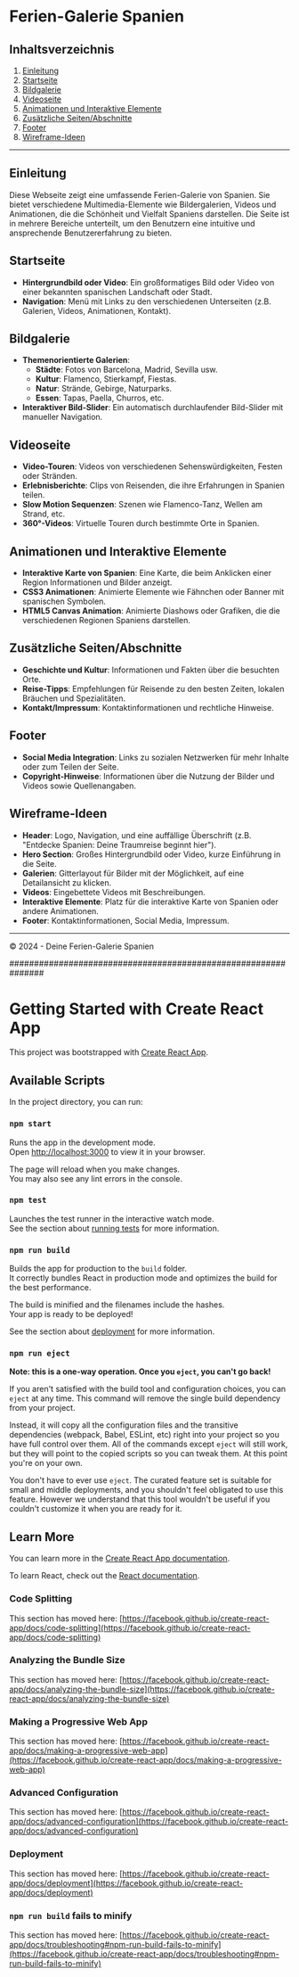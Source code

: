 # Ferien-Galerie Spanien

## Inhaltsverzeichnis
1. [Einleitung](#einleitung)
2. [Startseite](#startseite)
3. [Bildgalerie](#bildgalerie)
4. [Videoseite](#videoseite)
5. [Animationen und Interaktive Elemente](#animationen-und-interaktive-elemente)
6. [Zusätzliche Seiten/Abschnitte](#zusätzliche-seitenabschnitte)
7. [Footer](#footer)
8. [Wireframe-Ideen](#wireframe-ideen)

---

## Einleitung
Diese Webseite zeigt eine umfassende Ferien-Galerie von Spanien. Sie bietet verschiedene Multimedia-Elemente wie Bildergalerien, Videos und Animationen, die die Schönheit und Vielfalt Spaniens darstellen. Die Seite ist in mehrere Bereiche unterteilt, um den Benutzern eine intuitive und ansprechende Benutzererfahrung zu bieten.

## Startseite
- **Hintergrundbild oder Video**: Ein großformatiges Bild oder Video von einer bekannten spanischen Landschaft oder Stadt.
- **Navigation**: Menü mit Links zu den verschiedenen Unterseiten (z.B. Galerien, Videos, Animationen, Kontakt).

## Bildgalerie
- **Themenorientierte Galerien**:
  - **Städte**: Fotos von Barcelona, Madrid, Sevilla usw.
  - **Kultur**: Flamenco, Stierkampf, Fiestas.
  - **Natur**: Strände, Gebirge, Naturparks.
  - **Essen**: Tapas, Paella, Churros, etc.
- **Interaktiver Bild-Slider**: Ein automatisch durchlaufender Bild-Slider mit manueller Navigation.

## Videoseite
- **Video-Touren**: Videos von verschiedenen Sehenswürdigkeiten, Festen oder Stränden.
- **Erlebnisberichte**: Clips von Reisenden, die ihre Erfahrungen in Spanien teilen.
- **Slow Motion Sequenzen**: Szenen wie Flamenco-Tanz, Wellen am Strand, etc.
- **360°-Videos**: Virtuelle Touren durch bestimmte Orte in Spanien.

## Animationen und Interaktive Elemente
- **Interaktive Karte von Spanien**: Eine Karte, die beim Anklicken einer Region Informationen und Bilder anzeigt.
- **CSS3 Animationen**: Animierte Elemente wie Fähnchen oder Banner mit spanischen Symbolen.
- **HTML5 Canvas Animation**: Animierte Diashows oder Grafiken, die die verschiedenen Regionen Spaniens darstellen.

## Zusätzliche Seiten/Abschnitte
- **Geschichte und Kultur**: Informationen und Fakten über die besuchten Orte.
- **Reise-Tipps**: Empfehlungen für Reisende zu den besten Zeiten, lokalen Bräuchen und Spezialitäten.
- **Kontakt/Impressum**: Kontaktinformationen und rechtliche Hinweise.

## Footer
- **Social Media Integration**: Links zu sozialen Netzwerken für mehr Inhalte oder zum Teilen der Seite.
- **Copyright-Hinweise**: Informationen über die Nutzung der Bilder und Videos sowie Quellenangaben.

## Wireframe-Ideen
- **Header**: Logo, Navigation, und eine auffällige Überschrift (z.B. "Entdecke Spanien: Deine Traumreise beginnt hier").
- **Hero Section**: Großes Hintergrundbild oder Video, kurze Einführung in die Seite.
- **Galerien**: Gitterlayout für Bilder mit der Möglichkeit, auf eine Detailansicht zu klicken.
- **Videos**: Eingebettete Videos mit Beschreibungen.
- **Interaktive Elemente**: Platz für die interaktive Karte von Spanien oder andere Animationen.
- **Footer**: Kontaktinformationen, Social Media, Impressum.

---

© 2024 - Deine Ferien-Galerie Spanien

###############################################################

# Getting Started with Create React App

This project was bootstrapped with [Create React App](https://github.com/facebook/create-react-app).

## Available Scripts

In the project directory, you can run:

### `npm start`

Runs the app in the development mode.\
Open [http://localhost:3000](http://localhost:3000) to view it in your browser.

The page will reload when you make changes.\
You may also see any lint errors in the console.

### `npm test`

Launches the test runner in the interactive watch mode.\
See the section about [running tests](https://facebook.github.io/create-react-app/docs/running-tests) for more information.

### `npm run build`

Builds the app for production to the `build` folder.\
It correctly bundles React in production mode and optimizes the build for the best performance.

The build is minified and the filenames include the hashes.\
Your app is ready to be deployed!

See the section about [deployment](https://facebook.github.io/create-react-app/docs/deployment) for more information.

### `npm run eject`

**Note: this is a one-way operation. Once you `eject`, you can't go back!**

If you aren't satisfied with the build tool and configuration choices, you can `eject` at any time. This command will remove the single build dependency from your project.

Instead, it will copy all the configuration files and the transitive dependencies (webpack, Babel, ESLint, etc) right into your project so you have full control over them. All of the commands except `eject` will still work, but they will point to the copied scripts so you can tweak them. At this point you're on your own.

You don't have to ever use `eject`. The curated feature set is suitable for small and middle deployments, and you shouldn't feel obligated to use this feature. However we understand that this tool wouldn't be useful if you couldn't customize it when you are ready for it.

## Learn More

You can learn more in the [Create React App documentation](https://facebook.github.io/create-react-app/docs/getting-started).

To learn React, check out the [React documentation](https://reactjs.org/).

### Code Splitting

This section has moved here: [https://facebook.github.io/create-react-app/docs/code-splitting](https://facebook.github.io/create-react-app/docs/code-splitting)

### Analyzing the Bundle Size

This section has moved here: [https://facebook.github.io/create-react-app/docs/analyzing-the-bundle-size](https://facebook.github.io/create-react-app/docs/analyzing-the-bundle-size)

### Making a Progressive Web App

This section has moved here: [https://facebook.github.io/create-react-app/docs/making-a-progressive-web-app](https://facebook.github.io/create-react-app/docs/making-a-progressive-web-app)

### Advanced Configuration

This section has moved here: [https://facebook.github.io/create-react-app/docs/advanced-configuration](https://facebook.github.io/create-react-app/docs/advanced-configuration)

### Deployment

This section has moved here: [https://facebook.github.io/create-react-app/docs/deployment](https://facebook.github.io/create-react-app/docs/deployment)

### `npm run build` fails to minify

This section has moved here: [https://facebook.github.io/create-react-app/docs/troubleshooting#npm-run-build-fails-to-minify](https://facebook.github.io/create-react-app/docs/troubleshooting#npm-run-build-fails-to-minify)
#
